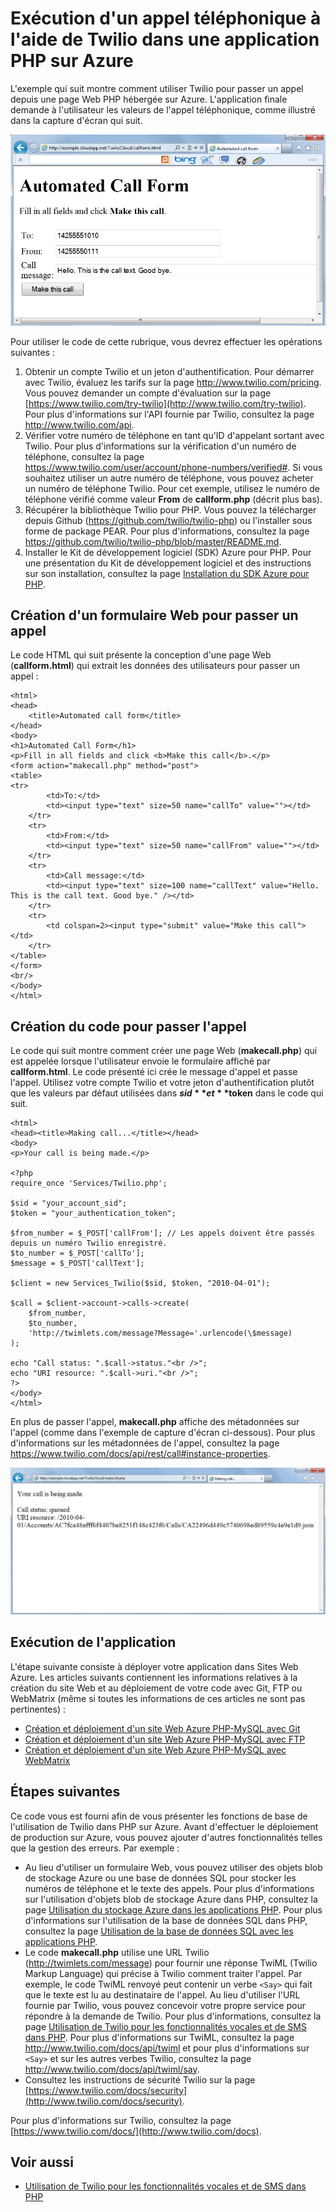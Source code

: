 <properties title="How to make a phone call from Twilio (PHP) - Azure" pageTitle="How to make a phone call from Twilio (PHP) - Azure" metaKeywords="Azure PHP Twilio, Azure Twilio, Azure phone calls, Azure twilio, Azure SMS, Azure SMS, Azure voice calls, azure voice calls, Azure text messages, Azure text messages, PHP twilio Azure" description="Learn how to make a phone call and send a SMS message with the Twilio API service on Azure. Samples are for PHP application." documentationCenter="PHP" services="" solutions="" videoId="" scriptId="" authors="waltpo" manager="bjsmith" editor="mollybos" />

Exécution d'un appel téléphonique à l'aide de Twilio dans une application PHP sur Azure
=======================================================================================

L'exemple qui suit montre comment utiliser Twilio pour passer un appel depuis une page Web PHP hébergée sur Azure. L'application finale demande à l'utilisateur les valeurs de l'appel téléphonique, comme illustré dans la capture d'écran qui suit.

![Formulaire d'appel Azure avec Twilio et PHP](./media/partner-twilio-php-make-phone-call/WA_TwilioPHPCallForm.jpg)

Pour utiliser le code de cette rubrique, vous devrez effectuer les opérations suivantes :

1.  Obtenir un compte Twilio et un jeton d'authentification. Pour démarrer avec Twilio, évaluez les tarifs sur la page <http://www.twilio.com/pricing>. Vous pouvez demander un compte d'évaluation sur la page [https://www.twilio.com/try-twilio](http://www.twilio.com/try-twilio). Pour plus d'informations sur l'API fournie par Twilio, consultez la page <http://www.twilio.com/api>.
2.  Vérifier votre numéro de téléphone en tant qu'ID d'appelant sortant avec Twilio. Pour plus d'informations sur la vérification d'un numéro de téléphone, consultez la page <https://www.twilio.com/user/account/phone-numbers/verified#>. Si vous souhaitez utiliser un autre numéro de téléphone, vous pouvez acheter un numéro de téléphone Twilio. Pour cet exemple, utilisez le numéro de téléphone vérifié comme valeur **From** de **callform.php** (décrit plus bas).
3.  Récupérer la bibliothèque Twilio pour PHP. Vous pouvez la télécharger depuis Github (<https://github.com/twilio/twilio-php>) ou l'installer sous forme de package PEAR. Pour plus d'informations, consultez la page <https://github.com/twilio/twilio-php/blob/master/README.md>.
4.  Installer le Kit de développement logiciel (SDK) Azure pour PHP. Pour une présentation du Kit de développement logiciel et des instructions sur son installation, consultez la page [Installation du SDK Azure pour PHP](http://azurephp.interoperabilitybridges.com/articles/setup-the-windows-azure-sdk-for-php).

Création d'un formulaire Web pour passer un appel
-------------------------------------------------

Le code HTML qui suit présente la conception d'une page Web (**callform.html**) qui extrait les données des utilisateurs pour passer un appel :

    <html>
    <head>
        <title>Automated call form</title>
    </head>
    <body>
    <h1>Automated Call Form</h1>
 	<p>Fill in all fields and click <b>Make this call</b>.</p>
  	<form action="makecall.php" method="post">
   	<table>
    <tr>
            <td>To:</td>
            <td><input type="text" size=50 name="callTo" value=""></td>
        </tr>
        <tr>
            <td>From:</td>
            <td><input type="text" size=50 name="callFrom" value=""></td>
        </tr>
        <tr>
            <td>Call message:</td>
            <td><input type="text" size=100 name="callText" value="Hello. This is the call text. Good bye." /></td>
        </tr>
        <tr>
            <td colspan=2><input type="submit" value="Make this call"></td>
     	</tr>
   	</table>
 	</form>
 	<br/>
	</body>
	</html>

Création du code pour passer l'appel
------------------------------------

Le code qui suit montre comment créer une page Web (**makecall.php**) qui est appelée lorsque l'utilisateur envoie le formulaire affiché par **callform.html**. Le code présenté ici crée le message d'appel et passe l'appel. Utilisez votre compte Twilio et votre jeton d'authentification plutôt que les valeurs par défaut utilisées dans **$sid** et **$token** dans le code qui suit.

    <html>
    <head><title>Making call...</title></head>
    <body>
    <p>Your call is being made.</p>

    <?php
    require_once 'Services/Twilio.php';

    $sid = "your_account_sid";
    $token = "your_authentication_token";

    $from_number = $_POST['callFrom']; // Les appels doivent être passés depuis un numéro Twilio enregistré.
    $to_number = $_POST['callTo'];
    $message = $_POST['callText'];

    $client = new Services_Twilio($sid, $token, "2010-04-01");

    $call = $client->account->calls->create(
        $from_number, 
        $to_number,
        'http://twimlets.com/message?Message='.urlencode(\$message)
    );

    echo "Call status: ".$call->status."<br />";
    echo "URI resource: ".$call->uri."<br />";
    ?>
    </body>
    </html>

En plus de passer l'appel, **makecall.php** affiche des métadonnées sur l'appel (comme dans l'exemple de capture d'écran ci-dessous). Pour plus d'informations sur les métadonnées de l'appel, consultez la page <https://www.twilio.com/docs/api/rest/call#instance-properties>.

![Réponse d'appel Azure avec Twilio et PHP](./media/partner-twilio-php-make-phone-call/WA_TwilioPHPMakeCall.jpg)

Exécution de l'application
--------------------------

L'étape suivante consiste à déployer votre application dans Sites Web Azure. Les articles suivants contiennent les informations relatives à la création du site Web et au déploiement de votre code avec Git, FTP ou WebMatrix (même si toutes les informations de ces articles ne sont pas pertinentes) :

-   [Création et déploiement d'un site Web Azure PHP-MySQL avec Git](https://www.windowsazure.com/en-us/develop/php/tutorials/website-w-mysql-and-git/)
-   [Création et déploiement d'un site Web Azure PHP-MySQL avec FTP](https://www.windowsazure.com/en-us/develop/php/tutorials/website-w-mysql-and-ftp/)
-   [Création et déploiement d'un site Web Azure PHP-MySQL avec WebMatrix](https://www.windowsazure.com/en-us/develop/php/tutorials/website-w-mysql-and-webmatrix/)

Étapes suivantes
----------------

Ce code vous est fourni afin de vous présenter les fonctions de base de l'utilisation de Twilio dans PHP sur Azure. Avant d'effectuer le déploiement de production sur Azure, vous pouvez ajouter d'autres fonctionnalités telles que la gestion des erreurs. Par exemple :

-   Au lieu d'utiliser un formulaire Web, vous pouvez utiliser des objets blob de stockage Azure ou une base de données SQL pour stocker les numéros de téléphone et le texte des appels. Pour plus d'informations sur l'utilisation d'objets blob de stockage Azure dans PHP, consultez la page [Utilisation du stockage Azure dans les applications PHP](http://msdn.microsoft.com/en-us/library/windowsazure/hh674502(v=vs.103).aspx). Pour plus d'informations sur l'utilisation de la base de données SQL dans PHP, consultez la page [Utilisation de la base de données SQL avec les applications PHP](http://msdn.microsoft.com/en-us/library/windowsazure/hh674500(v=vs.103).aspx).
-   Le code **makecall.php** utilise une URL Twilio (<http://twimlets.com/message>) pour fournir une réponse TwiML (Twilio Markup Language) qui précise à Twilio comment traiter l'appel. Par exemple, le code TwiML renvoyé peut contenir un verbe `<Say>` qui fait que le texte est lu au destinataire de l'appel. Au lieu d'utiliser l'URL fournie par Twilio, vous pouvez concevoir votre propre service pour répondre à la demande de Twilio. Pour plus d'informations, consultez la page [Utilisation de Twilio pour les fonctionnalités vocales et de SMS dans PHP](../partner-twilio-php-how-to-use-voice-sms). Pour plus d'informations sur TwiML, consultez la page <http://www.twilio.com/docs/api/twiml> et pour plus d'informations sur `<Say>` et sur les autres verbes Twilio, consultez la page <http://www.twilio.com/docs/api/twiml/say>.
-   Consultez les instructions de sécurité Twilio sur la page [https://www.twilio.com/docs/security](http://www.twilio.com/docs/security).

Pour plus d'informations sur Twilio, consultez la page [https://www.twilio.com/docs/](http://www.twilio.com/docs).

Voir aussi
----------

-   [Utilisation de Twilio pour les fonctionnalités vocales et de SMS dans PHP](../partner-twilio-php-how-to-use-voice-sms)

